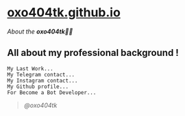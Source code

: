 # [oxo404tk.github.io](https://oxo404tk.github.io)
*About the **oxo404tk👨‍💻***

  ## **All about my professional background !**
  
    My Last Work...
    My Telegram contact...
    My Instagram contact...
    My Github profile...
    For Become a Bot Developer...





>*@oxo404tk*
